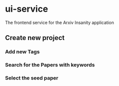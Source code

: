 # ui-service

The frontend service for the Arxiv Insanity application

## Create new project

### Add new Tags

### Search for the Papers with keywords

### Select the seed paper
